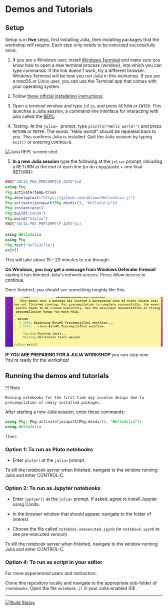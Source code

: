 # Demos and Tutorials

## Setup

Setup is in **five** steps, first installing Julia, then installing packages that the workshop will require. Each step only needs to be executed successfully once.

1. If you are a Windows user, install [Windows Terminal](https://aka.ms/terminal) and make
   sure you know how to open a new terminal process (window), into which you can type
   commands. If the link doesn't work, try a different browser. Windows Terminal will be how
   you run Julia in this workshop. If you are a macOS or Linux user, you can use the Terminal app
   that comes with your operating system.

3. Follow [these official installation instructions](https://julialang.org/downloads/).
  
4. Open a terminal window and type `julia`, and press `RETURN` or `ENTER`. This
  launches a Julia session, a command-line interface for interacting with julia called
  the [REPL](https://en.wikipedia.org/wiki/Read–eval–print_loop).

6. *Testing.* At the `julia> ` prompt, type `println("Hello world!")` and press `RETURN`
  or `ENTER`. The words "Hello world!" should be repeated back to you. This confirms Julia is installed.
  Quit the Julia session by typing `exit()` or entering `CONTROL+D`.

![Julia REPL screen shot](/assets/hello_world.png)

5. **In a new Julia session** type the following at the `julia>` prompt, inlcuding a
   RETURN at the end of each line (or do copy/paste + one final RETURN):

```julia
ENV["JULIA_PKG_PRECOMPILE_AUTO"]=0
using Pkg
Pkg.activate(temp=true)
Pkg.develop(url="https://github.com/ablaom/HelloJulia.jl")
Pkg.activate(joinpath(Pkg.devdir(), "HelloJulia"))
Pkg.instantiate()
Pkg.build("Conda")
Pkg.build("IJulia")
ENV["JULIA_PKG_PRECOMPILE_AUTO"]=1

using HelloJulia
using Pkg
Pkg.test("HelloJulia")
exit()
```
This will take about 15 - 20 minutes to run through. 

**On Windows, you may get a message from Windows Defender Firewall** stating it has blocked Julia's network access. Press
_Allow access_ to continue.

Once finished, you should see something roughly like this:

![](assets/screenshot_post_install.png)

**IF YOU ARE PREPARING FOR A JULIA WORKSHOP** you can stop now. You're ready for the
workshop! 

## Running the demos and tutorials

!!! Note

    Running notebooks for the first time may involve delays due to 
	precompilation of newly installed packages.

After starting a new Julia session, enter these commands:

```julia
using Pkg; Pkg.activate(joinpath(Pkg.devdir(), "HelloJulia"))
using HelloJulia
```

Then: 

### Option 1: To run as Pluto notebooks

- Enter `pluto()` at the `julia>` prompt.

To kill the notebook server when finished, navigate to the window running Julia and enter
CONTROL-C.

### Option 2: To run as Jupyter notebooks

- Enter `juptyer()` at the `julia>` prompt. If asked, agree to install Jupyter using
  Conda.

- In the browser window that should appear, navigate to the folder of interest

- Choose the file called `notebook.unexecuted.ipynb` (or
  `notebook.ipynb` to see pre-executed version)
  
To kill the notebook server when finished, navigate to the window running Julia and enter
CONTROL-C.

### Option 4: To run as script in your editor

For more experienced users and instructors.

Clone this repository locally and navigate to the appropriate
sub-folder of `/notebooks`. Open the file `notebook.jl` in your
Julia-enabled IDE.

---

[![Build Status](https://github.com/ablaom/HelloJulia.jl/workflows/CI/badge.svg)](https://github.com/ablaom/HelloJulia.jl/actions) 

